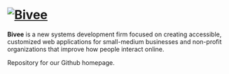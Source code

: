 [![Bivee](http://www.bivee.co/assets/images/readmelogo.png)](http://bivee.co/)
===
**Bivee** is a new systems development firm focused on creating accessible, customized web applications for small-medium businesses and non-profit organizations that improve how people interact online.

Repository for our Github homepage.
